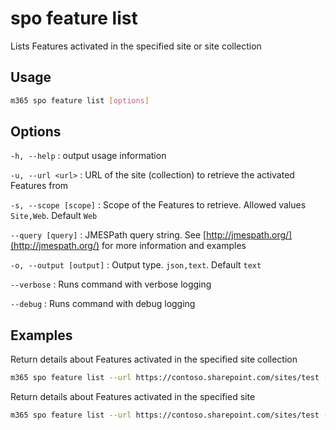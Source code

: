 # spo feature list

Lists Features activated in the specified site or site collection

## Usage

```sh
m365 spo feature list [options]
```

## Options

`-h, --help`
: output usage information

`-u, --url <url>`
: URL of the site (collection) to retrieve the activated Features from

`-s, --scope [scope]`
: Scope of the Features to retrieve. Allowed values `Site,Web`. Default `Web`

`--query [query]`
: JMESPath query string. See [http://jmespath.org/](http://jmespath.org/) for more information and examples

`-o, --output [output]`
: Output type. `json,text`. Default `text`

`--verbose`
: Runs command with verbose logging

`--debug`
: Runs command with debug logging

## Examples

Return details about Features activated in the specified site collection

```sh
m365 spo feature list --url https://contoso.sharepoint.com/sites/test --scope Site
```

Return details about Features activated in the specified site

```sh
m365 spo feature list --url https://contoso.sharepoint.com/sites/test --scope Web
```